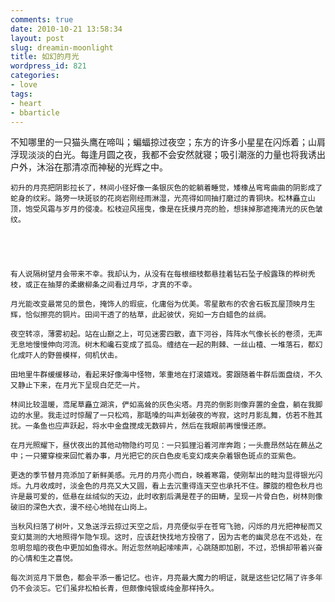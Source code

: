 ```yaml
---
comments: true
date: 2010-10-21 13:58:34
layout: post
slug: dreamin-moonlight
title: 如幻的月光
wordpress_id: 821
categories:
- love
tags:
- heart
- bbarticle
---
```


不知哪里的一只猫头鹰在啼叫；蝙蝠掠过夜空；东方的许多小星星在闪烁着；山肩浮现淡淡的白光。每逢月圆之夜，我都不会安然就寝；吸引潮涨的力量也将我诱出户外，沐浴在那清凉而神秘的光辉之中。

    初升的月亮把阴影拉长了，林间小径好像一条银灰色的蛇躺着睡觉，矮橡丛弯弯曲曲的阴影成了蛇身的纹彩。路旁一块斑驳的花岗岩刚经雨淋湿，光亮得如同抽打磨过的青铜块。松林矗立山顶，饱受风霜与岁月的侵凌。松枝迎风摇曳，像是在抚摸月亮的脸，想抹掉那遮掩清光的灰色皱纹。





    有人说隔树望月会带来不幸。我却认为，从没有在每根细枝都悬挂着钻石坠子般露珠的桦树秃枝，或正在抽芽的柔嫩柳条之间看过月华，才真的不幸。

    月光能改变最常见的景色，掩饰人的瑕疵，化庸俗为优美。零星散布的农舍石板瓦屋顶映月生辉，恰似擦亮的铜片。田间干透了的枯草，此起彼伏，宛如一方白蜡色的丝绸。

    夜空转凉，薄雾初起。站在山巅之上，可见迷雾四散，直下河谷，阵阵水气像长长的卷须，无声无息地慢慢伸向河流。树木和巉石变成了孤岛。缠结在一起的荆棘、一丝山楂、一堆落石，都幻化成吓人的野兽模样，伺机伏击。

    田地里牛群缓缓移动，看起来好像海中怪物，笨重地在打滚嬉戏。雾跟随着牛群后面盘绕，不久又静止下来，在月光下呈现白茫茫一片。

    林间比较温暖，鸢尾草矗立湖滨，俨如高耸的灰色尖塔。月亮的倒影则像弃置的金盘，躺在我脚边的水里。我走过时惊醒了一只松鸡，那聒嗓的叫声划破夜的岑寂，这时月影乱舞，仿若不胜其扰。一条鱼也应声跃起，将水中金盘搅成无数碎片，然后在我眼前再慢慢还原。

    在月光照耀下，昼伏夜出的其他动物隐约可见：一只狐狸沿着河岸奔跑；一头鹿昂然站在蕨丛之中；一只獾穿梭来回忙着办事，月光把它的灰白色皮毛变幻成夹杂着银色斑点的亚紫色。

    更迭的季节替月亮添加了新鲜美感。元月的月亮小而白，映着寒霜，使刚犁出的畦沟显得银光闪烁。九月收成时，淡金色的月亮又大又圆，看上去沉重得连天空也承托不住。朦胧的橙色秋月也许是最可爱的，低悬在丝绒似的天边，此时收割后满是茬子的田畴，呈现一片骨白色，树林则像破旧的深色大衣，漫不经心地抛在山岗上。

    当秋风扫落了树叶，又急送浮云掠过天空之后，月亮便似乎在苍穹飞驰，闪烁的月光把神秘而又变幻莫测的大地照得乍隐乍现。这时，应该赶快找地方投宿了，因为古老的幽灵总在不远处，在忽明忽暗的夜色中更加如鱼得水。附近忽然响起嗦嗦声，心跳随即加剧，不过，恐惧却带着兴奋的心情和生之喜悦。

    每次浏览月下景色，都会平添一番记忆。也许，月亮最大魔力的明证，就是这些记忆隔了许多年仍不会淡忘。它们虽非松柏长青，但颇像纯银或纯金那样持久。



